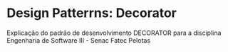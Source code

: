 # Design Patterrns: Decorator
Explicação do padrão de desenvolvimento DECORATOR para a disciplina Engenharia de Software III - Senac Fatec Pelotas
